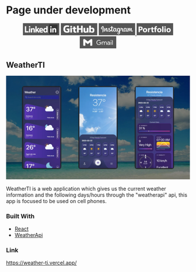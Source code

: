 # Page under development

<p align="center">
  <a href="https://www.linkedin.com/in/giulianoconti/"><img width="100" src="https://raw.githubusercontent.com/giulianoconti/api/main/svgs/linkedin.svg" alt="LinkedIn"></a>
  <a href="https://github.com/giulianoconti"><img width="100" src="https://raw.githubusercontent.com/giulianoconti/api/main/svgs/github.svg" alt="GitHub"></a>
  <a href="https://www.instagram.com/giulianocontii/"><img width="100" src="https://raw.githubusercontent.com/giulianoconti/api/main/svgs/instagram.svg" alt="Instagram">
  <a href="https://giulianoconti.com/"><img width="100" src="https://raw.githubusercontent.com/giulianoconti/api/main/svgs/portfolio.png" alt="Portfolio">
</a>
  <a href="mailto:giuliconti1@gmail.com"><img width="100" src="https://raw.githubusercontent.com/giulianoconti/api/main/svgs/gmail.png" alt="Mail"></a>
</p>

## WeatherTI

![WeatherTI](https://raw.githubusercontent.com/giulianoconti/api/main/imagesProjects/images_1920x1080/weather.webp?raw=true)

WeatherTI is a web application which gives us the current weather information and the following days/hours through the "weatherapi" api, this app is focused to be used on cell phones.

### Built With

* [React](https://reactjs.org/)
* [WeatherApi](https://www.weatherapi.com/)

### Link

https://weather-ti.vercel.app/
